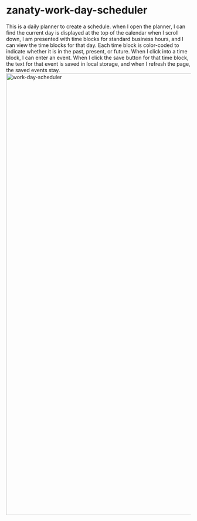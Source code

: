# zanaty-work-day-scheduler
This is a daily planner to create a schedule. when I open the planner, I can find the current day is displayed at the top of the calendar
when I scroll down, I am presented with time blocks for standard business hours, and I can view the time blocks for that day. Each time block is color-coded to indicate whether it is in the past, present, or future.
When I click into a time block, I can enter an event.
When I click the save button for that time block, the text for that event is saved in local storage, and when I refresh the page, the saved events stay. <img width="1205" alt="work-day-scheduler" src="https://user-images.githubusercontent.com/67457318/163706700-eca143be-7a39-456d-afcd-5566d9c34695.png">
